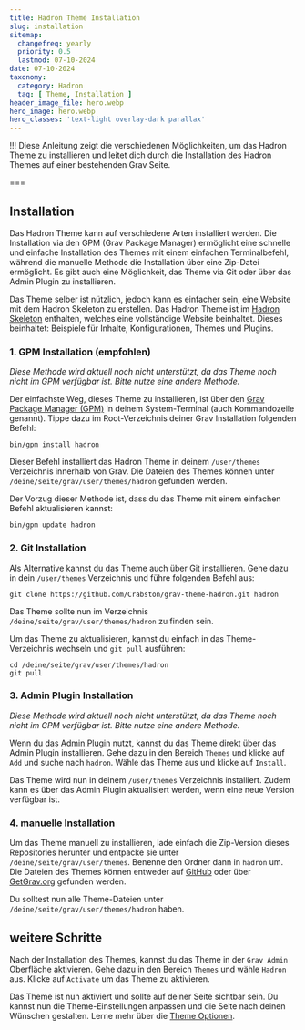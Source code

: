 ```yaml
---
title: Hadron Theme Installation
slug: installation
sitemap:
  changefreq: yearly
  priority: 0.5
  lastmod: 07-10-2024
date: 07-10-2024
taxonomy:
  category: Hadron
  tag: [ Theme, Installation ]
header_image_file: hero.webp
hero_image: hero.webp
hero_classes: 'text-light overlay-dark parallax'
---
```


!!! Diese Anleitung zeigt die verschiedenen Möglichkeiten, um das Hadron Theme zu installieren und leitet dich durch die Installation des Hadron Themes auf einer bestehenden Grav Seite.

===

## Installation
Das Hadron Theme kann auf verschiedene Arten installiert werden. Die Installation via den GPM (Grav Package Manager) ermöglicht eine schnelle und einfache Installation des Themes mit einem einfachen Terminalbefehl, während die manuelle Methode die Installation über eine Zip-Datei ermöglicht. Es gibt auch eine Möglichkeit, das Theme via Git oder über das Admin Plugin zu installieren.

Das Theme selber ist nützlich, jedoch kann es einfacher sein, eine Website mit dem Hadron Skeleton zu erstellen. Das Hadron Theme ist im [Hadron Skeleton](https://github.com/Crabston/grav-skeleton-hadron) enthalten, welches eine vollständige Website beinhaltet. Dieses beinhaltet: Beispiele für Inhalte, Konfigurationen, Themes und Plugins.

### 1. GPM Installation (empfohlen)
_Diese Methode wird aktuell noch nicht unterstützt, da das Theme noch nicht im GPM verfügbar ist. Bitte nutze eine andere Methode._

Der einfachste Weg, dieses Theme zu installieren, ist über den [Grav Package Manager (GPM)](http://learn.getgrav.org/advanced/grav-gpm) in deinem System-Terminal (auch Kommandozeile genannt). Tippe dazu im Root-Verzeichnis deiner Grav Installation folgenden Befehl:

```shell
bin/gpm install hadron
```

Dieser Befehl installiert das Hadron Theme in deinem `/user/themes` Verzeichnis innerhalb von Grav. Die Dateien des Themes können unter `/deine/seite/grav/user/themes/hadron` gefunden werden.

Der Vorzug dieser Methode ist, dass du das Theme mit einem einfachen Befehl aktualisieren kannst:

```shell
bin/gpm update hadron
```

### 2. Git Installation
Als Alternative kannst du das Theme auch über Git installieren. Gehe dazu in dein `/user/themes` Verzeichnis und führe folgenden Befehl aus:

```shell
git clone https://github.com/Crabston/grav-theme-hadron.git hadron
```

Das Theme sollte nun im Verzeichnis `/deine/seite/grav/user/themes/hadron` zu finden sein.

Um das Theme zu aktualisieren, kannst du einfach in das Theme-Verzeichnis wechseln und `git pull` ausführen:

```shell
cd /deine/seite/grav/user/themes/hadron
git pull
```

### 3. Admin Plugin Installation
_Diese Methode wird aktuell noch nicht unterstützt, da das Theme noch nicht im GPM verfügbar ist. Bitte nutze eine andere Methode._

Wenn du das [Admin Plugin](https://github.com/getgrav/grav-plugin-admin) nutzt, kannst du das Theme direkt über das Admin Plugin installieren. Gehe dazu in den Bereich `Themes` und klicke auf `Add` und suche nach `hadron`. Wähle das Theme aus und klicke auf `Install`.

Das Theme wird nun in deinem `/user/themes` Verzeichnis installiert. Zudem kann es über das Admin Plugin aktualisiert werden, wenn eine neue Version verfügbar ist.

### 4. manuelle Installation
Um das Theme manuell zu installieren, lade einfach die Zip-Version dieses Repositories herunter und entpacke sie unter `/deine/seite/grav/user/themes`. Benenne den Ordner dann in `hadron` um. Die Dateien des Themes können entweder auf [GitHub](https://github.com/Crabston/grav-theme-hadron) oder über [GetGrav.org](http://getgrav.org/downloads/themes) gefunden werden.

Du solltest nun alle Theme-Dateien unter `/deine/seite/grav/user/themes/hadron` haben.

## weitere Schritte
Nach der Installation des Themes, kannst du das Theme in der `Grav Admin` Oberfläche aktivieren. Gehe dazu in den Bereich `Themes` und wähle `Hadron` aus. Klicke auf `Activate` um das Theme zu aktivieren.

Das Theme ist nun aktiviert und sollte auf deiner Seite sichtbar sein. Du kannst nun die Theme-Einstellungen anpassen und die Seite nach deinen Wünschen gestalten. Lerne mehr über die [Theme Optionen](/hadron/theme/optionen).
